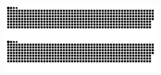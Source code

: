 ![GitHub Snake Light](https://github.com/vignesh-i2it/vignesh-i2it/blob/output/github-contribution-grid-snake-dark.svg#gh-light-mode-only)
![GitHub Snake dark](https://github.com/vignesh-i2it/vignesh-i2it/blob/output/github-contribution-grid-snake.svg#gh-dark-mode-only)
